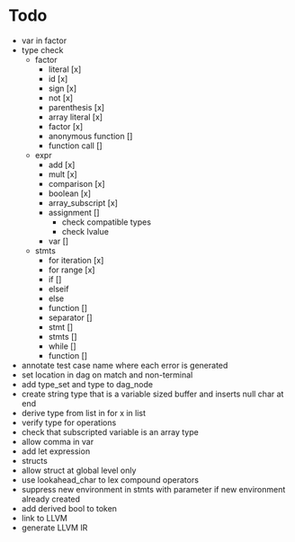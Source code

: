 # Todo
* var in factor
* type check
  * factor
    * literal [x]
    * id [x]
    * sign [x]
    * not [x]
    * parenthesis [x]
    * array literal [x]
    * factor [x]
    * anonymous function []
    * function call []
  * expr
    * add [x]
    * mult [x]
    * comparison [x]
    * boolean [x]
    * array_subscript [x]
    * assignment []
      * check compatible types
      * check lvalue
    * var []
  * stmts
    * for iteration [x]
    * for range [x]
    * if []
    * elseif
    * else
    * function []
    * separator []
    * stmt []
    * stmts []
    * while []
    * function []
* annotate test case name where each error is generated
* set location in dag on match and non-terminal
* add type_set and type to dag_node
* create string type that is a variable sized buffer and inserts null char at end
* derive type from list in for x in list
* verify type for operations
* check that subscripted variable is an array type
* allow comma in var
* add let expression
* structs
* allow struct at global level only
* use lookahead_char to lex compound operators
* suppress new environment in stmts with parameter if new environment already created
* add derived bool to token
* link to LLVM
* generate LLVM IR